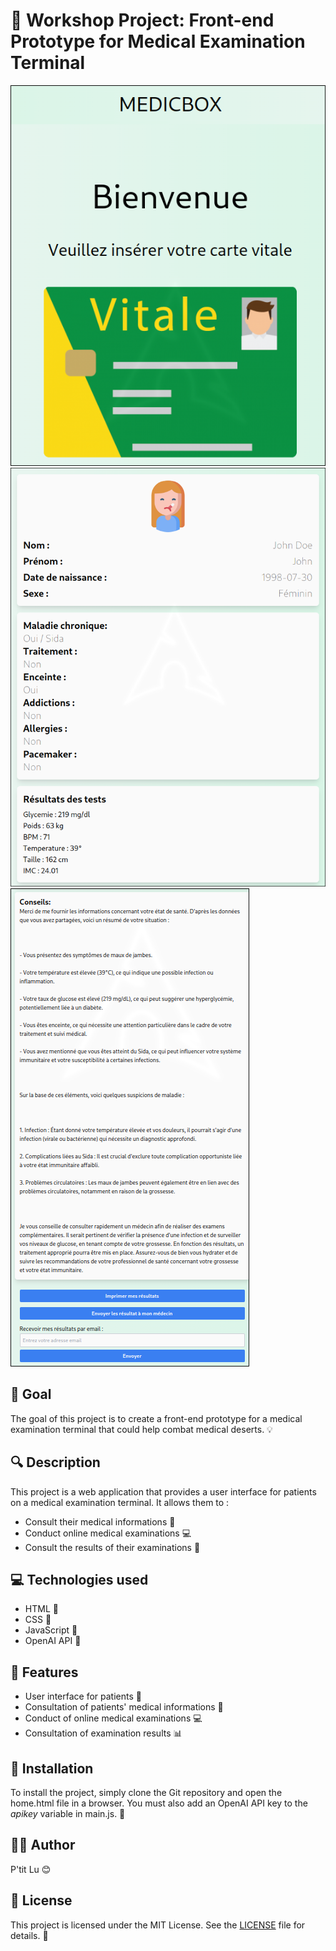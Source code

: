 # 🏥 Workshop Project: Front-end Prototype for Medical Examination Terminal
![alt text](image-2.png)
![alt text](image.png)
![alt text](image-1.png)
## 🎯 Goal

The goal of this project is to create a front-end prototype for a medical examination terminal that could help combat medical deserts. 💡

## 🔍 Description

This project is a web application that provides a user interface for patients on a medical examination terminal. 
It allows them to :

* Consult their medical informations 💊
* Conduct online medical examinations 💻
* Consult the results of their examinations 📝

## 💻 Technologies used

* HTML 📄
* CSS 💄
* JavaScript 🤖
* OpenAI API 🤖

## 🎉 Features

* User interface for patients 👥
* Consultation of patients' medical informations 💊
* Conduct of online medical examinations 💻
* Consultation of examination results 📊

## 📁 Installation

To install the project, simply clone the Git repository and open the home.html file in a browser. 
You must also add an OpenAI API key to the *apikey* variable in main.js. 🔑

## 👨‍💻 Author

P'tit Lu 😊

## 📝 License

This project is licensed under the MIT License. See the [LICENSE](https://opensource.org/license/mit) file for details. 📝

